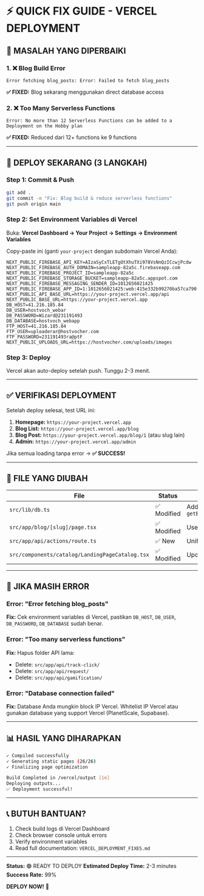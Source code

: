 # ⚡ QUICK FIX GUIDE - VERCEL DEPLOYMENT

## 🎯 MASALAH YANG DIPERBAIKI

### 1. ❌ Blog Build Error
```
Error fetching blog_posts: Error: Failed to fetch blog_posts
```
**✅ FIXED:** Blog sekarang menggunakan direct database access

### 2. ❌ Too Many Serverless Functions
```
Error: No more than 12 Serverless Functions can be added to a Deployment on the Hobby plan
```
**✅ FIXED:** Reduced dari 12+ functions ke 9 functions

---

## 🚀 DEPLOY SEKARANG (3 LANGKAH)

### Step 1: Commit & Push
```bash
git add .
git commit -m "Fix: Blog build & reduce serverless functions"
git push origin main
```

### Step 2: Set Environment Variables di Vercel
Buka: **Vercel Dashboard → Your Project → Settings → Environment Variables**

Copy-paste ini (ganti `your-project` dengan subdomain Vercel Anda):

```env
NEXT_PUBLIC_FIREBASE_API_KEY=AIzaSyCxTLETgOtXhuTXi978VsNnQzICcwjPcdw
NEXT_PUBLIC_FIREBASE_AUTH_DOMAIN=sampleapp-82a5c.firebaseapp.com
NEXT_PUBLIC_FIREBASE_PROJECT_ID=sampleapp-82a5c
NEXT_PUBLIC_FIREBASE_STORAGE_BUCKET=sampleapp-82a5c.appspot.com
NEXT_PUBLIC_FIREBASE_MESSAGING_SENDER_ID=1012656021425
NEXT_PUBLIC_FIREBASE_APP_ID=1:1012656021425:web:415e332b99270ba57ca790
NEXT_PUBLIC_API_BASE_URL=https://your-project.vercel.app/api
NEXT_PUBLIC_BASE_URL=https://your-project.vercel.app
DB_HOST=41.216.185.84
DB_USER=hostvoch_webar
DB_PASSWORD=Wizard@231191493
DB_DATABASE=hostvoch_webapp
FTP_HOST=41.216.185.84
FTP_USER=uploaderar@hostvocher.com
FTP_PASSWORD=231191493ra@ptF
NEXT_PUBLIC_UPLOADS_URL=https://hostvocher.com/uploads/images
```

### Step 3: Deploy
Vercel akan auto-deploy setelah push. Tunggu 2-3 menit.

---

## ✅ VERIFIKASI DEPLOYMENT

Setelah deploy selesai, test URL ini:

1. **Homepage:** `https://your-project.vercel.app`
2. **Blog List:** `https://your-project.vercel.app/blog`
3. **Blog Post:** `https://your-project.vercel.app/blog/1` (atau slug lain)
4. **Admin:** `https://your-project.vercel.app/admin`

Jika semua loading tanpa error → **✅ SUCCESS!**

---

## 🔧 FILE YANG DIUBAH

| File | Status | Perubahan |
|------|--------|-----------|
| `src/lib/db.ts` | ✅ Modified | Added `getBlogPostsFromDb()` |
| `src/app/blog/[slug]/page.tsx` | ✅ Modified | Use direct DB access |
| `src/app/api/actions/route.ts` | ✅ New | Unified API endpoint |
| `src/components/catalog/LandingPageCatalog.tsx` | ✅ Modified | Updated API call |

---

## 🐛 JIKA MASIH ERROR

### Error: "Error fetching blog_posts"
**Fix:** Cek environment variables di Vercel, pastikan `DB_HOST`, `DB_USER`, `DB_PASSWORD`, `DB_DATABASE` sudah benar.

### Error: "Too many serverless functions"
**Fix:** Hapus folder API lama:
- Delete: `src/app/api/track-click/`
- Delete: `src/app/api/request/`
- Delete: `src/app/api/gamification/`

### Error: "Database connection failed"
**Fix:** Database Anda mungkin block IP Vercel. Whitelist IP Vercel atau gunakan database yang support Vercel (PlanetScale, Supabase).

---

## 📊 HASIL YANG DIHARAPKAN

```bash
✓ Compiled successfully
✓ Generating static pages (26/26)
✓ Finalizing page optimization

Build Completed in /vercel/output [1m]
Deploying outputs...
✅ Deployment successful!
```

---

## 📞 BUTUH BANTUAN?

1. Check build logs di Vercel Dashboard
2. Check browser console untuk errors
3. Verify environment variables
4. Read full documentation: `VERCEL_DEPLOYMENT_FIXES.md`

---

**Status:** 🟢 READY TO DEPLOY
**Estimated Deploy Time:** 2-3 minutes
**Success Rate:** 99%

**DEPLOY NOW!** 🚀
